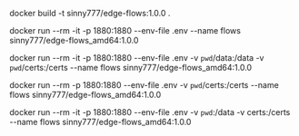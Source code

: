 
docker build -t sinny777/edge-flows:1.0.0 .

docker run --rm -it -p 1880:1880 --env-file .env --name flows sinny777/edge-flows_amd64:1.0.0

docker run --rm -it -p 1880:1880 --env-file .env -v `pwd`/data:/data -v `pwd`/certs:/certs  --name flows sinny777/edge-flows_amd64:1.0.0

docker run --rm -p 1880:1880 --env-file .env -v `pwd`/certs:/certs --name flows sinny777/edge-flows_amd64:1.0.0

docker run --rm -it -p 1880:1880 --env-file .env -v `pwd`:/data -v certs:/certs  --name flows sinny777/edge-flows_amd64:1.0.0


